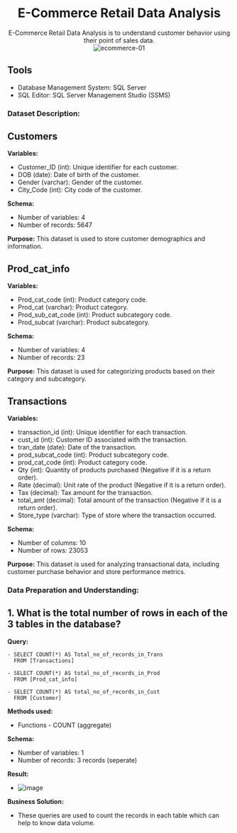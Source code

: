 <div align="center">
  <h1>E-Commerce Retail Data Analysis</h1>
</div>




<div align="center">
E-Commerce Retail Data Analysis is to understand customer behavior using their point of sales data.
</div>


<div align="center">
  <img src="https://github.com/Ras-codes/E-Commerce-Retail-Data-Analysis/assets/164164852/bbf6a013-42a5-4d4b-821a-1806c45f009d" alt="ecommerce-01">
</div>




## Tools
- Database Management System: SQL Server
- SQL Editor: SQL Server Management Studio (SSMS)


### Dataset Description: 

## Customers

**Variables:**
- Customer_ID (int): Unique identifier for each customer.
- DOB (date): Date of birth of the customer.
- Gender (varchar): Gender of the customer.
- City_Code (int): City code of the customer.

**Schema:**
- Number of variables: 4
- Number of records: 5647

**Purpose:**
This dataset is used to store customer demographics and information.

## Prod_cat_info

**Variables:**
- Prod_cat_code (int): Product category code.
- Prod_cat (varchar): Product category.
- Prod_sub_cat_code (int): Product subcategory code.
- Prod_subcat (varchar): Product subcategory.

**Schema:**
- Number of variables: 4
- Number of records: 23

**Purpose:**
This dataset is used for categorizing products based on their category and subcategory.

## Transactions

**Variables:**
- transaction_id (int): Unique identifier for each transaction.
- cust_id (int): Customer ID associated with the transaction.
- tran_date (date): Date of the transaction.
- prod_subcat_code (int): Product subcategory code.
- prod_cat_code (int): Product category code.
- Qty (int): Quantity of products purchased (Negative if it is a return order).
- Rate (decimal): Unit rate of the product (Negative if it is a return order).
- Tax (decimal): Tax amount for the transaction.
- total_amt (decimal): Total amount of the transaction (Negative if it is a return order).
- Store_type (varchar): Type of store where the transaction occurred.

**Schema:**
- Number of columns: 10
- Number of rows: 23053

**Purpose:**
This dataset is used for analyzing transactional data, including customer purchase behavior and store performance metrics.





### Data Preparation and Understanding: 

## 1. What is the total number of rows in each of the 3 tables in the database?

**Query:**
````ssms
- SELECT COUNT(*) AS Total_no_of_records_in_Trans
  FROM [Transactions]

- SELECT COUNT(*) AS total_no_of_records_in_Prod
  FROM [Prod_cat_info]

- SELECT COUNT(*) AS total_no_of_records_in_Cust
  FROM [Customer]
````

**Methods used:**
- Functions - COUNT (aggregate)

**Schema:**
- Number of variables: 1
- Number of records: 3 records (seperate)

**Result:**
- ![image](https://github.com/Ras-codes/E-Commerce-Retail-Data-Analysis/assets/164164852/a4685667-ae59-4e9d-b282-6d39496add99)

**Business Solution:**
- These queries are used to count the records in each table which can help to know data volume.
